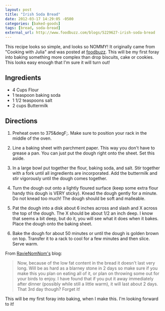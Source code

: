 ```yaml
---
layout: post
title: "Irish Soda Bread"
date: 2012-03-17 14:29:05 -0500
categories: [baked-goods]
tags: [bread, soda-bread]
external_url: http://www.foodbuzz.com/blogs/5229627-irish-soda-bread
---
```


This recipe looks so simple, and looks so NOMMY! It originally came
from "Cooking with Julia" and was posted at
[foodbuzz]({{page.external_url}}). This will be my first foray into
baking something more complex than drop biscuits, cake or
cookies. This looks easy enough that I'm sure it will turn out!


## Ingredients

* 4 Cups Flour
* 1 teaspoon baking soda
* 1 1/2 teaspoons salt
* 2 cups Buttermilk


## Directions

1.  Preheat oven to 375&degF;. Make sure to position your rack in the middle of the oven.

1.  Line a baking sheet with parchment paper. This way you don't have to grease a pan. You can just put the dough right onto the sheet. Set this aside.

1.  In a large bowl put together the flour, baking soda, and salt. Stir together with a fork until all ingredients are incorporated. Add the buttermilk and stir vigorously until the dough comes together.

1.  Turn the dough out onto a lightly floured surface (keep some extra flour handy this dough is VERY sticky). Knead the dough gently for a minute. Do not knead too much! The dough should be soft and malleable.

1.  Pat the dough into a disk about 6 inches across and slash and X across the top of the dough. The X should be about 1/2 an inch deep. I know that seems a bit deep, but do it, you will see what it does when it bakes. Place the dough onto the baking sheet.

1.  Bake the dough for about 50 minutes or until the dough is golden brown on top. Transfer it to a rack to cool for a few minutes and then slice. Serve warm.


From [RavieNomNom's](http://ravienomnoms.wordpress.com/2012/03/15/irish-soda-bread/) blog:

> Now, because of the low fat content in the bread it doesn't last
  very long. Will be as hard as a blarney stone in 2 days so make sure
  if you make this you plan on eating all of it, or plan on throwing
  some out for your birds to enjoy. I have found that if you put it
  away immediately after dinner (possibly while still a little warm),
  it will last about 2 days. That 3rd day though? Forget it!

This will be my first foray into baking, when I make this. I'm looking
forward to it!

